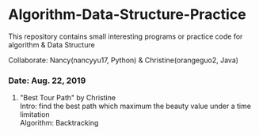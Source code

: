 # Algorithm-Data-Structure-Practice

This repository contains small interesting programs or practice code for algorithm & Data Structure

Collaborate: Nancy(nancyyu17, Python) & Christine(orangeguo2, Java)

### Date: Aug. 22, 2019<br/>
1. "Best Tour Path" by Christine<br/>
Intro: find the best path which maximum the beauty value under a time limitation<br/>
Algorithm: Backtracking<br/>
